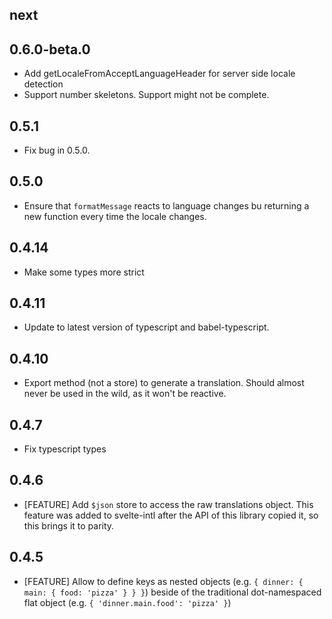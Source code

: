## next
## 0.6.0-beta.0
- Add getLocaleFromAcceptLanguageHeader for server side locale detection
- Support number skeletons. Support might not be complete.
## 0.5.1
- Fix bug in 0.5.0.
## 0.5.0
- Ensure that `formatMessage` reacts to language changes bu returning a new function every time the locale changes.
## 0.4.14
- Make some types more strict
## 0.4.11
- Update to latest version of typescript and babel-typescript.
## 0.4.10
- Export method (not a store) to generate a translation. Should almost never be used in the wild, as
  it won't be reactive.
## 0.4.7
- Fix typescript types
## 0.4.6
- [FEATURE] Add `$json` store to access the raw translations object. This feature was added to svelte-intl after the API
  of this library copied it, so this brings it to parity.
## 0.4.5
- [FEATURE] Allow to define keys as nested objects (e.g. `{ dinner: { main: { food: 'pizza' } } }`) beside of the
  traditional dot-namespaced flat object (e.g. `{ 'dinner.main.food': 'pizza' }`)

